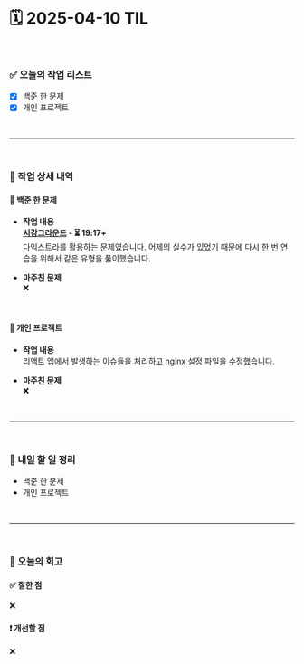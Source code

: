 # 🗓️ 2025-04-10 TIL

<br>

### ✅ 오늘의 작업 리스트  
- [x] 백준 한 문제
- [x] 개인 프로젝트

<br>

---

<br>

### 📌 작업 상세 내역  

#### 🔹 백준 한 문제
- **작업 내용**<br>
**[서강그라운드](https://www.acmicpc.net/problem/14938) - ⏳ 19:17+**<br>
다익스트라를 활용하는 문제였습니다. 어제의 실수가 있었기 때문에 다시 한 번 연습을 위해서 같은 유형을 풇이했습니다. 

- **마주친 문제**<br>
❌

<br>

#### 🔹 개인 프로젝트
- **작업 내용**<br>
리액트 앱에서 발생하는 이슈들을 처리하고 nginx 설정 파일을 수정했습니다.

- **마주친 문제**<br>
❌

<br>

---

<br>

### 🚀 내일 할 일 정리  

- 백준 한 문제
- 개인 프로젝트

<br>

---

<br>

### 🧐 오늘의 회고  

#### ✅ 잘한 점
❌

#### ❗ 개선할 점
❌


<br><br><br>